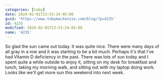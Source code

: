 ```yaml
---
categories: [toby]
date: 2024-02-01T23:53:24-05:00
guid: 'https://www.tobymackenzie.com/blog/?p=4235'
id: 4235
modified: 2024-02-01T23:53:24-05:00
name: '4235'
---
```


So glad the sun came out today.  It was quite nice.  There were many days of all gray in a row and it was starting to be a bit much.<!--more-->  Perhaps it's that I've had Vitamin D deficiency in the past.  There was lots of sun today and I spent quite a while outside to enjoy it, sitting on my desk for breakfast and lunch, taking my morning walk, and sitting out with my laptop doing work.  Looks like we'll get more sun this weekend into next week.
